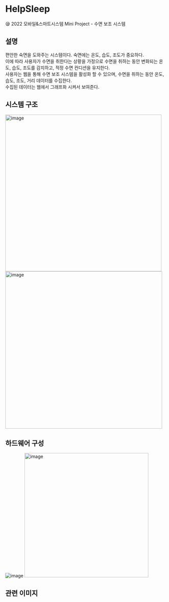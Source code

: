 # HelpSleep
😪 2022 모바일&amp;스마트시스템 Mini Project - 수면 보조 시스템

## 설명
편안한 숙면을 도와주는 시스템이다. 숙면에는 온도, 습도, 조도가 중요하다. <br>
이에 따라 사용자가 수면을 취한다는 상황을 가정으로 수면을 취하는 동안 변화되는 온도, 습도, 조도를 감지하고, 적정 수면 컨디션을 유지한다. <br>
사용자는 웹을 통해 수면 보조 시스템을 활성화 할 수 있으며, 수면을 취하는 동안 온도, 습도, 조도, 거리 데이터를 수집한다. <br>
수집된 데이터는 웹에서 그래프화 시켜서 보여준다.<br>

## 시스템 구조
<img width="489" alt="image" src="https://github.com/gesal03/HelpSleep/assets/77336664/8fd0e397-d967-47f8-b19d-ae5882947aa4"><br>
<img width="491" alt="image" src="https://github.com/gesal03/HelpSleep/assets/77336664/6d9bcb60-5d1a-493c-9830-e6939b808a3c">

## 하드웨어 구성
![image](https://github.com/gesal03/HelpSleep/assets/77336664/59af8228-06e2-4672-8b54-eaa8aebe303b)
<img width="388" alt="image" src="https://github.com/gesal03/HelpSleep/assets/77336664/ca213cb6-2d0f-4fda-95bf-c697eaf6fe53">




## 관련 이미지
